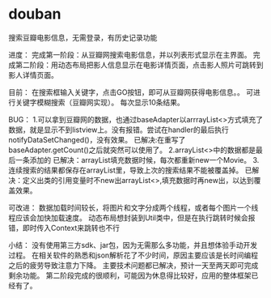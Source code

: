 douban
======

搜索豆瓣电影信息，无需登录，有历史记录功能

进度：
  完成第一阶段：从豆瓣网搜索电影信息，并以列表形式显示在主界面。
  完成第二阶段：用动态布局把影人信息显示在电影详情页面，点击影人照片可跳转到影人详情页面。


目前：
  在搜索框输入关键字，点击GO按钮，即可从豆瓣网获得电影信息。。
  可进行关键字模糊搜索（豆瓣网实现）。
  每次显示10条结果。

BUG：
  1.可以拿到豆瓣网的数据，也通过baseAdapter以arrrayList<>方式填充了数据，就是显示不到listview上。没有报错。尝试在handler的最后执行notifyDataSetChanged()，没有效果。
    已解决:在重写了baseAdapter.getCount()之后就突然可以使用了。
  2.arrayList<>中的数据都是最后一条添加的
    已解决：arrayList<Movie>填充数据时候，每次都重新new一个Movie。
  3.连续搜索的结果都保存在arrayList<Movie>里，导致上次的搜索结果不能被覆盖掉。
     已解决：定义出类的引用变量时不new出arrayList<>,填充数据时再new出，以达到覆盖效果。
  
可改进：
  数据加载时间较长，将图片和文字分成两个线程，或者每个图片一个线程应该会加快加载速度。
  动态布局想封装到Util类中，但是在执行跳转时候会报错，即时传入Context来跳转也不行
  
小结：
  没有使用第三方sdk、jar包，因为无需那么多功能，并且想体验手动开发过程。
  在相关软件的熟悉和json解析花了不少时间，原因主要应该是长时间编程之后的疲劳导致注意力下降。
  主要技术问题都已解决，预计一天至两天即可完成剩余功能。
  第二阶段完成的很顺利，可能因为休息得比较好，应用的整体框架已经有了。
  
  
